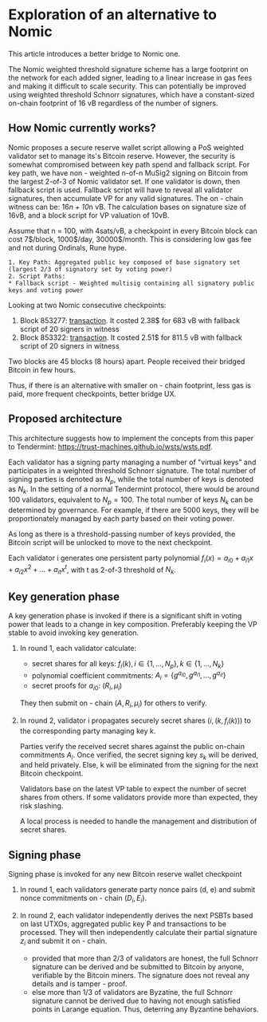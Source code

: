 # Exploration of an alternative to Nomic
This article introduces a better bridge to Nomic one. 

The Nomic weighted threshold signature scheme has a large footprint on the network for each added signer, leading to a linear increase in gas fees and making it difficult to scale security. This can potentially be improved using weighted threshold Schnorr signatures, which have a constant-sized on-chain footprint of 16 vB regardless of the number of signers.

## How Nomic currently works?
Nomic proposes a secure reserve wallet script allowing a PoS weighted validator set to manage its's Bitcoin reserve. However, the security is somewhat compromised between key path spend and fallback script. For key path, we have non - weighted n-of-n MuSig2 signing on Bitcoin from the largest 2-of-3 of Nomic validator set. If one validator is down, then fallback script is used. Fallback script will have to reveal all validator signatures, then accumulate VP for any valid signatures. The on - chain witness can be: 16*n + 10*n vB. The calculation bases on signature size of 16vB, and a block script for VP valuation of 10vB.

Assume that n = 100, with 4sats/vB, a checkpoint in every Bitcoin block can cost 7\$/block, 1000\$/day, 30000\$/month. This is considering low gas fee and not during Ordinals, Rune hype.

```
1. Key Path: Aggregated public key composed of base signatory set (largest 2/3 of signatory set by voting power)
2. Script Paths:
* Fallback script - Weighted multisig containing all signatory public keys and voting power
```

Looking at two Nomic consecutive checkpoints: 
1. Block 853277: [transaction](https://mempool.space/tx/271724ed465f269c5067ed8d8206bddf7bad740eee6d00541756416ad1d74841). It costed 2.38\$ for 683 vB with fallback script of 20 signers in witness
2. Block 853322: [transaction](https://mempool.space/tx/a205091d77fd9ff31ec58262609592dec865f9b3f28c986f5e769d3364f7df45). It costed 2.51\$ for 811.5 vB with fallback script of 20 signers in witness

Two blocks are 45 blocks (8 hours) apart. People received their bridged Bitcoin in few hours.

Thus, if there is an alternative with smaller on - chain footprint, less gas is paid, more frequent checkpoints, better bridge UX.

## Proposed architecture
This architecture suggests how to implement the concepts from this paper to Tendermint: https://trust-machines.github.io/wsts/wsts.pdf.

Each validator has a signing party managing a number of "virtual keys" and participates in a weighted threshold Schnorr signature. The total number of signing parties is denoted as $N_p$, while the total number of keys is denoted as $N_k$. In the setting of a normal Tendermint protocol, there would be around 100 validators, equivalent to $N_p = 100$. The total number of keys $N_k$ can be determined by governance. For example, if there are 5000 keys, they will be proportionately managed by each party based on their voting power.

As long as there is a threshold-passing number of keys provided, the Bitcoin script will be unlocked to move to the next checkpoint.

Each validator i generates one persistent party polynomial $f_i(x) = a_{i0} + a_{i1}x + a_{i2}x^2 + \ldots + a_{it}x^t$, with t as 2-of-3 threshold of $N_k$.

## Key generation phase
A key generation phase is invoked if there is a significant shift in voting power that leads to a change in key composition. Preferably keeping the VP stable to avoid invoking key generation.

1. In round 1, each validator calculate:
   * secret shares for all keys: $f_i(k), i \in \{1, \ldots, N_p\}, k \in \{1, \ldots, N_k\}$
   * polynomial coefficient commitments: $A_i=\{g^{a_{i0}}, g^{a_{i1}}, ..., g^{a_{it}}\}$
   * secret proofs for $a_{i0}$: $(R_i, \mu_i)$

    They then submit on - chain $(A, R_i, \mu_i)$ for others to verify.

2. In round 2, validator i propagates securely secret shares $(i, (k, f_i(k)))$ to the corresponding party managing key k. 

    Parties verify the received secret shares against the public on-chain commitments $A_i$. Once verified, the secret signing key $s_k$ will be derived, and held privately. Else, k will be eliminated from the signing for the next Bitcoin checkpoint.

    Validators base on the latest VP table to expect the number of secret shares from others. If some validators provide more than expected, they risk slashing.

    A local process is needed to handle the management and distribution of secret shares.

## Signing phase
Signing phase is invoked for any new Bitcoin reserve wallet checkpoint

1. In round 1, each validators generate party nonce pairs (d, e) and submit nonce commitments on - chain $(D_i, E_i)$.

2. In round 2, each validator independently derives the next PSBTs based on last UTXOs, aggregated public key P and transactions to be processed. They will then independently calculate their partial signature $z_i$ and submit it on - chain.
   * provided that more than 2/3 of validators are honest, the full Schnorr signature can be derived and be submitted to Bitcoin by anyone, verifiable by the Bitcoin miners. The signature does not reveal any details and is tamper - proof.
   * else more than 1/3 of validators are Byzatine, the full Schnorr signature cannot be derived due to having not enough satisfied points in Larange equation. Thus, deterring any Byzantine behaviors.